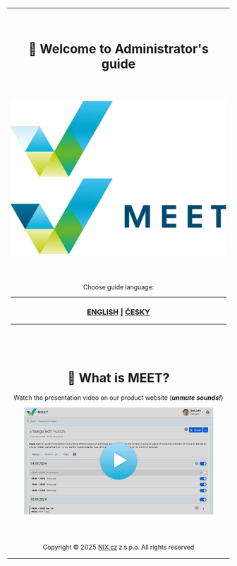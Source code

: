 <table border="0">
<tr><td align=center>

<br />
<br />

# 📘 Welcome to Administrator's guide
<br />

![](_data/w100.gif)
[![MEET](_data/MEET_H_04B.svg#gh-dark-mode-only "MEET")](en/README.md#gh-dark-mode-only)
[![MEET](_data/MEET_H_03B.svg#gh-light-mode-only "MEET")](en/README.md#gh-light-mode-only)

<br /><br />

Choose guide language:

---
###  [ENGLISH](en/README.md) | [ČESKY](cs/README.md) 

---
<br /><br /><br />
# 📢 What is MEET?

Watch the presentation video on our product website (***unmute sounds!***)

[![Watch the video](_data/meet-preview.png)](https://nix.cz/en/meet/)

<br /><br />

Copyright &copy; 2025 [NIX.cz](https://nix.cz) z.s.p.o. All rights reserved

</td></tr></table>
